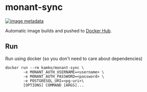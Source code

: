 # monant-sync
[![image metadata](https://images.microbadger.com/badges/image/kamko/monant-sync.svg)](https://microbadger.com/images/kamko/monant-sync "kamko/monant-sync image metadata")

Automatic image builds and pushed to [Docker Hub](https://hub.docker.com/r/kamko/monant-sync).


## Run
Run using docker (so you don't need to care about dependencies)
```
docker run --rm kamko/monant-sync \
        -e MONANT_AUTH_USERNAME=<username> \
        -e MONANT_AUTH_PASSWORD=<password> \
        -e POSTGRESQL_URI=<pg-uri>\
        [OPTIONS] COMMAND [ARGS]...
```

